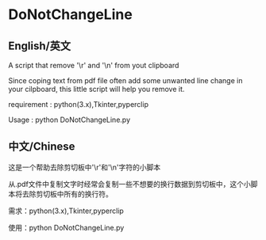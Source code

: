# DoNotChangeLine
## English/英文
A script that remove '\r' and '\n' from yout clipboard

Since coping text from pdf file often add some unwanted line change in your cilpboard, this little script will help you remove it.

requirement : python(3.x),Tkinter,pyperclip

Usage : python DoNotChangeLine.py

## 中文/Chinese

这是一个帮助去除剪切板中'\r'和'\n'字符的小脚本

从.pdf文件中复制文字时经常会复制一些不想要的换行数据到剪切板中，这个小脚本将去除剪切板中所有的换行符。

需求：python(3.x),Tkinter,pyperclip

使用：python DoNotChangeLine.py

